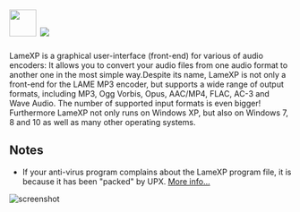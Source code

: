 # <img src="https://cdn.jsdelivr.net/gh/majkinetor/chocolatey/lamexp/icon.png" width="48" height="48"/> [![](https://img.shields.io/chocolatey/v/lamexp.svg?color=red&label=lamexp)](https://chocolatey.org/packages/lamexp)

LameXP is a graphical user-interface (front-end) for various of audio encoders: It allows you to convert your audio files from one audio format to another one in the most simple way.Despite its name, LameXP is not only a front-end for the LAME MP3 encoder, but supports a wide range of output formats, including MP3, Ogg Vorbis, Opus, AAC/MP4, FLAC, AC-3 and Wave Audio. The number of supported input formats is even bigger! Furthermore LameXP not only runs on Windows XP, but also on Windows 7, 8 and 10 as well as many other operating systems.

## Notes

- If your anti-virus program complains about the LameXP program file, it is because it has been "packed" by UPX. [More info...](http://lamexp.sourceforge.net/doc/Manual.html#anti-virus-notes)

![screenshot](https://cdn.rawgit.com/majkinetor/chocolatey/master/lamexp/screenshot.png)
